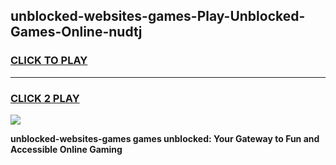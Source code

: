
## unblocked-websites-games-Play-Unblocked-Games-Online-nudtj
<h3>
<a href="https://premium76.site?title=unblocked-websites-games&ref=25A">CLICK TO PLAY</a></h3>
<hr>

<h3>
<a href="https://premium76.site?title=unblocked-websites-games&ref=25A">CLICK 2 PLAY</a>
  
</h3>

<a href="https://premium76.site?title=unblocked-websites-games&ref=25A"><img src="https://clearcache.store/games.png"></a>


**unblocked-websites-games games unblocked: Your Gateway to Fun and Accessible Online Gaming**
